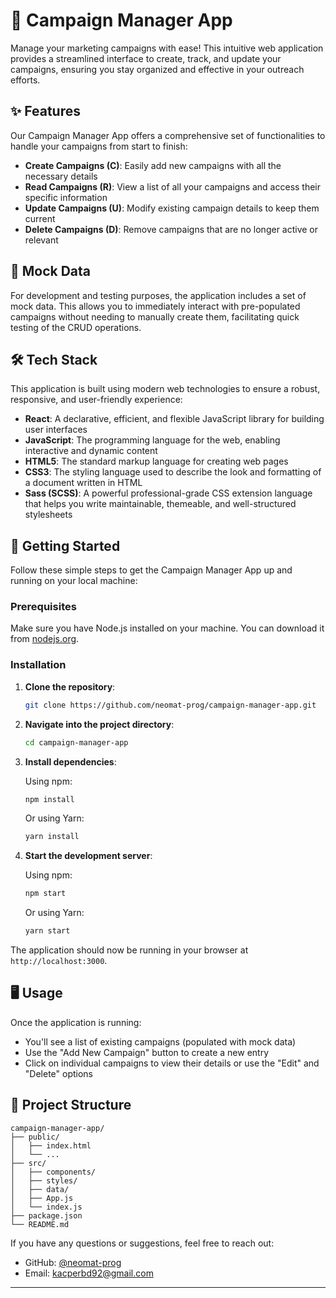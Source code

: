 # 🚀 Campaign Manager App

Manage your marketing campaigns with ease! This intuitive web application provides a streamlined interface to create, track, and update your campaigns, ensuring you stay organized and effective in your outreach efforts.

## ✨ Features

Our Campaign Manager App offers a comprehensive set of functionalities to handle your campaigns from start to finish:

- **Create Campaigns (C)**: Easily add new campaigns with all the necessary details
- **Read Campaigns (R)**: View a list of all your campaigns and access their specific information
- **Update Campaigns (U)**: Modify existing campaign details to keep them current
- **Delete Campaigns (D)**: Remove campaigns that are no longer active or relevant

## 🧪 Mock Data

For development and testing purposes, the application includes a set of mock data. This allows you to immediately interact with pre-populated campaigns without needing to manually create them, facilitating quick testing of the CRUD operations.

## 🛠️ Tech Stack

This application is built using modern web technologies to ensure a robust, responsive, and user-friendly experience:

- **React**: A declarative, efficient, and flexible JavaScript library for building user interfaces
- **JavaScript**: The programming language for the web, enabling interactive and dynamic content
- **HTML5**: The standard markup language for creating web pages
- **CSS3**: The styling language used to describe the look and formatting of a document written in HTML
- **Sass (SCSS)**: A powerful professional-grade CSS extension language that helps you write maintainable, themeable, and well-structured stylesheets

## 🚀 Getting Started

Follow these simple steps to get the Campaign Manager App up and running on your local machine:

### Prerequisites

Make sure you have Node.js installed on your machine. You can download it from [nodejs.org](https://nodejs.org/).

### Installation

1. **Clone the repository**:
   ```bash
   git clone https://github.com/neomat-prog/campaign-manager-app.git
   ```

2. **Navigate into the project directory**:
   ```bash
   cd campaign-manager-app
   ```

3. **Install dependencies**:
   
   Using npm:
   ```bash
   npm install
   ```
   
   Or using Yarn:
   ```bash
   yarn install
   ```

4. **Start the development server**:
   
   Using npm:
   ```bash
   npm start
   ```
   
   Or using Yarn:
   ```bash
   yarn start
   ```

The application should now be running in your browser at `http://localhost:3000`.

## 🖥️ Usage

Once the application is running:

- You'll see a list of existing campaigns (populated with mock data)
- Use the "Add New Campaign" button to create a new entry
- Click on individual campaigns to view their details or use the "Edit" and "Delete" options

## 📁 Project Structure

```
campaign-manager-app/
├── public/
│   ├── index.html
│   └── ...
├── src/
│   ├── components/
│   ├── styles/
│   ├── data/
│   ├── App.js
│   └── index.js
├── package.json
└── README.md
```



If you have any questions or suggestions, feel free to reach out:

- GitHub: [@neomat-prog](https://github.com/neomat-prog)
- Email: kacperbd92@gmail.com

---


